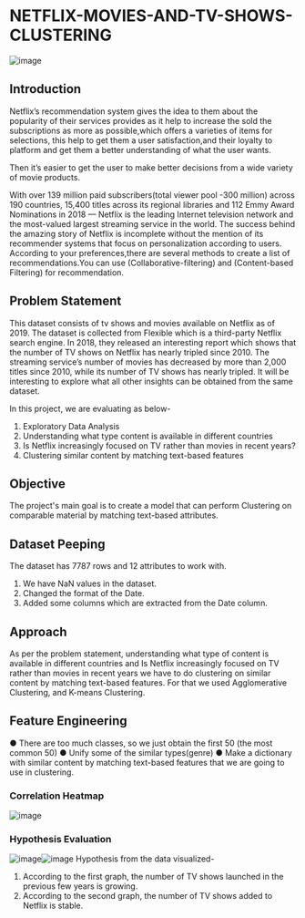 # NETFLIX-MOVIES-AND-TV-SHOWS-CLUSTERING
![image](https://user-images.githubusercontent.com/91052155/184505894-15913c54-8a42-4be7-927c-10e8772dd8bf.png)

## Introduction

Netflix’s recommendation system gives the idea to them about the popularity of their services provides as it help to increase the sold the subscriptions as more as possible,which offers a varieties of items for selections, this help to get them a user satisfaction,and their loyalty to platform and get them a better understanding of what the user wants.

Then it’s easier to get the user to make better decisions from a wide variety of movie products.

With over 139 million paid subscribers(total viewer pool -300 million) across 190 countries, 15,400 titles across its regional libraries and 112 Emmy Award Nominations in 2018 — Netflix is the leading Internet television network and the most-valued largest streaming service in the world. The success behind the amazing story of Netflix is incomplete without the mention of its recommender systems that focus on personalization according to users. According to your preferences,there are several methods to create a list of recommendations.You can use  (Collaborative-filtering) and (Content-based Filtering) for recommendation.

## Problem Statement
This dataset consists of tv shows and movies available on Netflix as of 2019. The dataset is collected from Flexible which is a third-party Netflix search engine.
In 2018, they released an interesting report which shows that the number of TV shows on Netflix has nearly tripled since 2010. The streaming service’s number of movies has decreased by more than 2,000 titles since 2010, while its number of TV shows has nearly tripled. It will be interesting to explore what all other insights can be obtained from the same dataset.

In this project, we are evaluating as below-
1.	Exploratory Data Analysis
2.	Understanding what type content is available in different countries
3.	Is Netflix increasingly focused on TV rather than movies in recent years?
4.	Clustering similar content by matching text-based features

## Objective
The project's main goal is to create a model that can perform Clustering on comparable material by matching text-based attributes.
## Dataset Peeping
The dataset has 7787 rows and 12 attributes to work with. 
1.	We have NaN values in the  dataset.
2.	Changed the format of the Date.
3.	Added some columns which are extracted from the Date column.
## Approach
As per the problem statement, understanding what type of content is available in different countries and Is Netflix increasingly focused on TV rather than movies in recent years we have to do clustering on similar content by matching text-based features. For that we used Agglomerative Clustering, and K-means Clustering.
## Feature Engineering
●	There are too much classes, so we just obtain the first 50 (the most common 50)
●	Unify some of the similar types(genre)
●	Make a dictionary with similar content by matching text-based features that we are going to use in clustering. 
### Correlation Heatmap
![image](https://user-images.githubusercontent.com/91052155/184506111-945bf8a5-b0ac-4731-92af-5f50a584df31.png)

### Hypothesis Evaluation
![image](https://user-images.githubusercontent.com/91052155/184506129-f01bbfa6-7fe2-4680-8608-8f29d1f3313d.png)![image](https://user-images.githubusercontent.com/91052155/184506134-389c4618-516c-4876-8ce9-49a0dde41e95.png)
Hypothesis from the data visualized-
1. According to the first graph, the number of TV shows launched in the previous few years is growing.
2. According to the second graph, the number of TV shows added to Netflix is stable.

